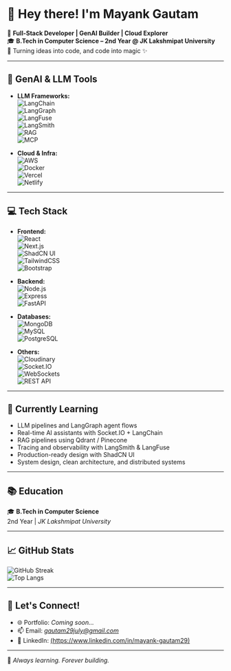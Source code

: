 # 👋 Hey there! I'm Mayank Gautam

🚀 **Full-Stack Developer | GenAI Builder | Cloud Explorer**  
🎓 **B.Tech in Computer Science – 2nd Year @ JK Lakshmipat University**  
📍 Turning ideas into code, and code into magic ✨

---

## 🧠 GenAI & LLM Tools

- **LLM Frameworks:**  
  ![LangChain](https://img.shields.io/badge/-LangChain-000000?style=flat&logo=chainlink&logoColor=white)  
  ![LangGraph](https://img.shields.io/badge/-LangGraph-4B0082?style=flat&logo=graph&logoColor=white)  
  ![LangFuse](https://img.shields.io/badge/-LangFuse-8B008B?style=flat)  
  ![LangSmith](https://img.shields.io/badge/-LangSmith-4A90E2?style=flat)  
  ![RAG](https://img.shields.io/badge/-Retrieval_Augmented_Generation-0066CC?style=flat)  
  ![MCP](https://img.shields.io/badge/-Multi_Component_Pipeline-7B68EE?style=flat)  

- **Cloud & Infra:**  
  ![AWS](https://img.shields.io/badge/-AWS-232F3E?style=flat&logo=amazon-aws&logoColor=white)  
  ![Docker](https://img.shields.io/badge/-Docker-2496ED?style=flat&logo=docker&logoColor=white)  
  ![Vercel](https://img.shields.io/badge/-Vercel-000000?style=flat&logo=vercel)  
  ![Netlify](https://img.shields.io/badge/-Netlify-00C7B7?style=flat&logo=netlify&logoColor=white)  

---

## 💻 Tech Stack

- **Frontend:**  
  ![React](https://img.shields.io/badge/-React-61DAFB?style=flat&logo=react&logoColor=000)  
  ![Next.js](https://img.shields.io/badge/-Next.js-000?style=flat&logo=next.js)  
  ![ShadCN UI](https://img.shields.io/badge/-ShadCN_UI-111827?style=flat&logo=tailwind-css)  
  ![TailwindCSS](https://img.shields.io/badge/-TailwindCSS-38B2AC?style=flat&logo=tailwind-css)  
  ![Bootstrap](https://img.shields.io/badge/-Bootstrap-563D7C?style=flat&logo=bootstrap)  

- **Backend:**  
  ![Node.js](https://img.shields.io/badge/-Node.js-339933?style=flat&logo=node.js&logoColor=white)  
  ![Express](https://img.shields.io/badge/-Express.js-000000?style=flat&logo=express&logoColor=white)  
  ![FastAPI](https://img.shields.io/badge/-FastAPI-009688?style=flat&logo=fastapi)  

- **Databases:**  
  ![MongoDB](https://img.shields.io/badge/-MongoDB-47A248?style=flat&logo=mongodb&logoColor=white)  
  ![MySQL](https://img.shields.io/badge/-MySQL-4479A1?style=flat&logo=mysql&logoColor=white)  
  ![PostgreSQL](https://img.shields.io/badge/-PostgreSQL-336791?style=flat&logo=postgresql&logoColor=white)  

- **Others:**  
  ![Cloudinary](https://img.shields.io/badge/-Cloudinary-3448C5?style=flat&logo=cloudinary&logoColor=white)  
  ![Socket.IO](https://img.shields.io/badge/-Socket.IO-010101?style=flat&logo=socket.io)  
  ![WebSockets](https://img.shields.io/badge/-WebSockets-008080?style=flat)  
  ![REST API](https://img.shields.io/badge/-REST_API-005f73?style=flat)  

---

## 🌱 Currently Learning

- LLM pipelines and LangGraph agent flows  
- Real-time AI assistants with Socket.IO + LangChain  
- RAG pipelines using Qdrant / Pinecone  
- Tracing and observability with LangSmith & LangFuse  
- Production-ready design with ShadCN UI  
- System design, clean architecture, and distributed systems

---

## 📚 Education

🎓 **B.Tech in Computer Science**  
2nd Year | *JK Lakshmipat University*  

---

## 📈 GitHub Stats

![GitHub Streak](https://github-readme-streak-stats.herokuapp.com/?user=mayankgautam29&theme=radical&border_radius=5)  
![Top Langs](https://github-readme-stats.vercel.app/api/top-langs/?username=mayankgautam29&layout=compact&theme=tokyonight)  

---

## 🤝 Let's Connect!

- 🌐 Portfolio: *Coming soon...*  
- 📫 Email: *gautam29july@gmail.com*
- 💼 LinkedIn: [(https://www.linkedin.com/in/mayank-gautam29)]([https://linkedin.com/in/mayankgautam29](https://www.linkedin.com/in/mayank-gautam29))

---

🧠 *Always learning. Forever building.*
